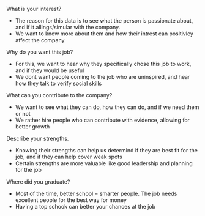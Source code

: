 What is your interest?
- The reason for this data is to see what the person is passionate about, and if it allings/simular with the company.
- We want to know more about them and how their intrest can positivley affect the company

Why do you want this job?
- For this, we want to hear why they specifically chose this job to work, and if they would be useful
- We dont want people coming to the job who are uninspired, and hear how they talk to verify social skills

What can you contribute to the company?
- We want to see what they can do, how they can do, and if we need them or not
- We rather hire people who can contribute with evidence, allowing for better growth

Describe your strengths.
- Knowing their strengths can help us determind if they are best fit for the job, and if they can help cover weak spots
- Certain strengths are more valuable like good leadership and planning for the job

Where did you graduate?
- Most of the time, better school = smarter people. The job needs excellent people for the best way for money
- Having a top schook can better your chances at the job

